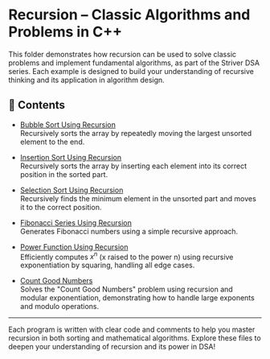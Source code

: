# Recursion – Classic Algorithms and Problems in C++

This folder demonstrates how recursion can be used to solve classic problems and implement fundamental algorithms, as part of the Striver DSA series. Each example is designed to build your understanding of recursive thinking and its application in algorithm design.

## 📂 Contents

- [Bubble Sort Using Recursion](./bubblesort_using_recursion.cpp)  
  Recursively sorts the array by repeatedly moving the largest unsorted element to the end.

- [Insertion Sort Using Recursion](./insertionsort_using_recursion.cpp)  
  Recursively sorts the array by inserting each element into its correct position in the sorted part.

- [Selection Sort Using Recursion](./selectionsort_using_recursion.cpp)  
  Recursively finds the minimum element in the unsorted part and moves it to the correct position.

- [Fibonacci Series Using Recursion](./Fibonnaci_series.cpp)  
  Generates Fibonacci numbers using a simple recursive approach.

- [Power Function Using Recursion](./powerfunction_using_recursion.cpp)  
  Efficiently computes $x^n$ (x raised to the power n) using recursive exponentiation by squaring, handling all edge cases.

- [Count Good Numbers](./count%20good%20number.cpp)  
  Solves the "Count Good Numbers" problem using recursion and modular exponentiation, demonstrating how to handle large exponents and modulo operations.

---

Each program is written with clear code and comments to help you master recursion in both sorting and mathematical algorithms. Explore these files to deepen your understanding of recursion and its power in DSA!